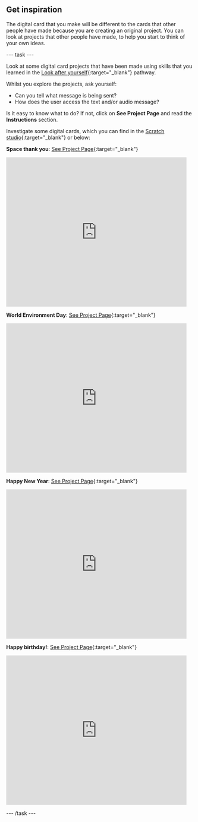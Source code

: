 ## Get inspiration

The digital card that you make will be different to the cards that other people have made because you are creating an original project. You can look at projects that other people have made, to help you start to think of your own ideas.

--- task ---

Look at some digital card projects that have been made using skills that you learned in the [Look after yourself](https://projects.raspberrypi.org/en/pathways/look-after-yourself){:target="_blank"} pathway.

Whilst you explore the projects, ask yourself:
+ Can you tell what message is being sent? 
+ How does the user access the text and/or audio message?

Is it easy to know what to do? If not, click on **See Project Page** and read the **Instructions** section.

Investigate some digital cards, which you can find in the [Scratch studio](https://scratch.mit.edu/studios/27073994){:target="_blank"} or below:

**Space thank you**: [See Project Page](https://scratch.mit.edu/projects/461080920){:target="_blank"}
<div class="scratch-preview">
  <iframe src="https://scratch.mit.edu/projects/461080920/embed" allowtransparency="true" width="485" height="402" frameborder="0" scrolling="no" allowfullscreen></iframe>
</div>

**World Environment Day**: [See Project Page](https://scratch.mit.edu/projects/460628546){:target="_blank"}
<div class="scratch-preview">
  <iframe src="https://scratch.mit.edu/projects/460628546/embed" allowtransparency="true" width="485" height="402" frameborder="0" scrolling="no" allowfullscreen></iframe>
</div>

**Happy New Year**: [See Project Page](https://scratch.mit.edu/projects/465299716){:target="_blank"}
<div class="scratch-preview">
  <iframe src="https://scratch.mit.edu/projects/465299716/embed" allowtransparency="true" width="485" height="402" frameborder="0" scrolling="no" allowfullscreen></iframe>
</div>

**Happy birthday!**: [See Project Page](https://scratch.mit.edu/projects/460632311){:target="_blank"}
<div class="scratch-preview">
  <iframe src="https://scratch.mit.edu/projects/460632311/embed" allowtransparency="true" width="485" height="402" frameborder="0" scrolling="no" allowfullscreen></iframe>
</div>

--- /task ---

